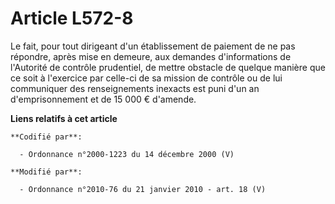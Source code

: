 # Article L572-8

Le fait, pour tout dirigeant d'un établissement de paiement de ne pas répondre, après mise en demeure, aux demandes
d'informations de l'Autorité de contrôle prudentiel, de mettre obstacle de quelque manière que ce soit à l'exercice par
celle-ci de sa mission de contrôle ou de lui communiquer des renseignements inexacts est puni d'un an d'emprisonnement et de
15 000 € d'amende.

**Liens relatifs à cet article**

	**Codifié par**:

	  - Ordonnance n°2000-1223 du 14 décembre 2000 (V)

	**Modifié par**:

	  - Ordonnance n°2010-76 du 21 janvier 2010 - art. 18 (V)
